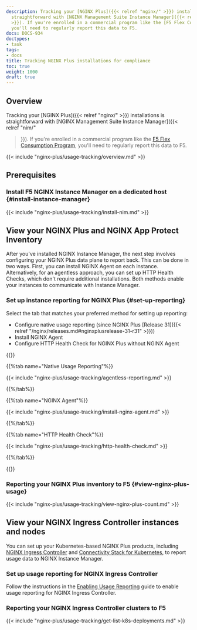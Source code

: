 ```yaml
---
description: Tracking your [NGINX Plus]({{< relref "nginx/" >}}) installations is
  straightforward with [NGINX Management Suite Instance Manager]({{< relref "nim/"
  >}}). If you're enrolled in a commercial program like the [F5 Flex Consumption Program](https://www.f5.com/products/get-f5/flex-consumption-program),
  you'll need to regularly report this data to F5.
docs: DOCS-934
doctypes:
- task
tags:
- docs
title: Tracking NGINX Plus installations for compliance
toc: true
weight: 1000
draft: true
---
```


## Overview

Tracking your [NGINX Plus]({{< relref "nginx/" >}}) installations is
  straightforward with [NGINX Management Suite Instance Manager]({{< relref "nim/"
  >}}). If you're enrolled in a commercial program like the [F5 Flex Consumption Program](https://www.f5.com/products/get-f5/flex-consumption-program),
  you'll need to regularly report this data to F5.

{{< include "nginx-plus/usage-tracking/overview.md" >}}

## Prerequisites

### Install F5 NGINX Instance Manager on a dedicated host {#install-instance-manager}

{{< include "nginx-plus/usage-tracking/install-nim.md" >}}


## View your NGINX Plus and NGINX App Protect Inventory

After you've installed NGINX Instance Manager, the next step involves configuring your NGINX Plus data plane to report back. This can be done in two ways. First, you can install NGINX Agent on each instance. Alternatively, for an agentless approach, you can set up HTTP Health Checks, which don't require additional installations. Both methods enable your instances to communicate with Instance Manager.

### Set up instance reporting for NGINX Plus {#set-up-reporting}

Select the tab that matches your preferred method for setting up reporting:

- Configure native usage reporting (since NGINX Plus [Release 31]({{< relref "/nginx/releases.md#nginxplusrelease-31-r31" >}}))
- Install NGINX Agent
- Configure HTTP Health Check for NGINX Plus without NGINX Agent

{{<tabs name="configure-reporting">}}

{{%tab name="Native Usage Reporting"%}}

{{< include "nginx-plus/usage-tracking/agentless-reporting.md" >}}

{{%/tab%}}

{{%tab name="NGINX Agent"%}}

{{< include "nginx-plus/usage-tracking/install-nginx-agent.md" >}}

{{%/tab%}}

{{%tab name="HTTP Health Check"%}}

{{< include "nginx-plus/usage-tracking/http-health-check.md" >}}

{{%/tab%}}

{{</tabs>}}

### Reporting your NGINX Plus inventory to F5 {#view-nginx-plus-usage}

{{< include "nginx-plus/usage-tracking/view-nginx-plus-count.md" >}}

## View your NGINX Ingress Controller instances and nodes

You can set up your Kubernetes-based NGINX Plus products, including [NGINX Ingress Controller](https://www.nginx.com/products/nginx-ingress-controller/) and [Connectivity Stack for Kubernetes](https://www.nginx.com/solutions/kubernetes/), to report usage data to NGINX Instance Manager.

### Set up usage reporting for NGINX Ingress Controller

Follow the instructions in the [Enabling Usage Reporting](https://docs.nginx.com/nginx-ingress-controller/usage-reporting/) guide to enable usage reporting for NGINX Ingress Controller.

### Reporting your NGINX Ingress Controller clusters to F5

{{< include "nginx-plus/usage-tracking/get-list-k8s-deployments.md" >}}
